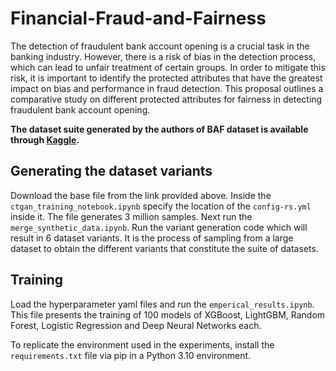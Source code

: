 # Financial-Fraud-and-Fairness
The detection of fraudulent bank account opening is a crucial task in the banking industry. However, there is a risk of bias in the detection process, which can lead to unfair treatment of certain groups. In order to mitigate this risk, it is important to identify the protected attributes that have the greatest impact on bias and performance in fraud detection. This proposal outlines a comparative study on different protected attributes for fairness in detecting fraudulent bank account opening.


**The dataset suite generated by the authors of BAF dataset is available through [Kaggle](https://www.kaggle.com/datasets/sgpjesus/bank-account-fraud-dataset-neurips-2022).**


## Generating the dataset variants

Download the base file from the link provided above. Inside the `ctgan_training_notebook.ipynb` specify the location of the `config-rs.yml` inside it. The file generates 3 million samples. Next run the `merge_synthetic_data.ipynb`. 
Run the variant generation code which will result in 6 dataset variants. It is the process of sampling from a large dataset to obtain the different variants that constitute the suite of datasets.


## Training
Load the hyperparameter yaml files and run the `emperical_results.ipynb`.
This file presents the training of 100 models of XGBoost, LightGBM, Random Forest, Logistic Regression and Deep Neural Networks each.

To replicate the environment used in the experiments, install the  `requirements.txt` file via pip in a Python 3.10 environment. 

